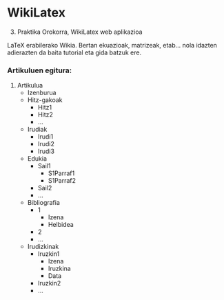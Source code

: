 # WikiLatex
3. Praktika Orokorra, WikiLatex web aplikazioa

LaTeX erabilerako Wikia. Bertan ekuazioak, matrizeak, etab... nola idazten adierazten da
baita tutorial eta gida batzuk ere.

### Artikuluen egitura:

1. Artikulua
    - Izenburua
    - Hitz-gakoak
        - Hitz1
        - Hitz2
        - ...
    - Irudiak
        - Irudi1
        - Irudi2
        - Irudi3
    - Edukia
        - Sail1
            - S1Parraf1
            - S1Parraf2
        - Sail2
        - ...
    - Bibliografia
        - 1
            - Izena
            - Helbidea
        - 2
        - ...
    - Irudizkinak
        - Iruzkin1
            - Izena
            - Iruzkina
            - Data
        - Iruzkin2
        - ...
